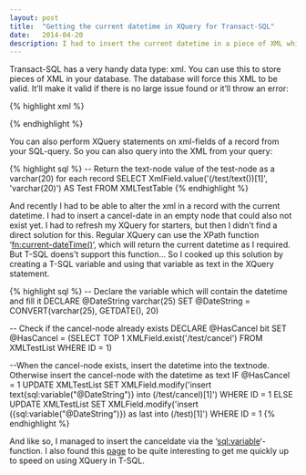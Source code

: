 ```yaml
---
layout: post
title:  "Getting the current datetime in XQuery for Transact-SQL"
date:   2014-04-20
description: I had to insert the current datetime in a piece of XML which was stored in a Transact-SQL xml datafield. But the XQuery in Transact-SQL doens’t support ‘fn:current-dateTime()’. So we had to devise another solution.
---
```

Transact-SQL has a very handy data type: xml. You can use this to store pieces of XML in your database. The database will force this XML to be valid. It’ll make it valid if there is no large issue found or it’ll throw an error:

{% highlight xml %}
<Test></Test>
<!-- Will automatically change into -->
<Test />

<Test></Error>
<!-- Will throw an error -->
{% endhighlight %}

You can also perform XQuery statements on xml-fields of a record from your SQL-query. So you can also query into the XML from your query:

{% highlight sql %}
-- Return the text-node value of the test-node as a varchar(20) for each record
SELECT XmlField.value('(/test/text())[1]', 'varchar(20)') AS Test
FROM XMLTestTable
{% endhighlight %}

And recently I had to be able to alter the xml in a record with the current datetime. I had to insert a cancel-date in an empty node that could also not exist yet. I had to refresh my XQuery for starters, but then I didn’t find a direct solution for this. Regular XQuery can use the XPath function ‘[fn:current-dateTime()](http://www.w3.org/TR/xpath-functions/#func-current-dateTime)‘, which will return the current datetime as I required. But T-SQL doens’t support this function… So I cooked up this solution by creating a T-SQL variable and using that variable as text in the XQuery statement.

{% highlight sql %}
-- Declare the variable which will contain the datetime and fill it
DECLARE @DateString varchar(25)
SET @DateString = CONVERT(varchar(25), GETDATE(), 20)

-- Check if the cancel-node already exists
DECLARE @HasCancel bit
SET @HasCancel = (SELECT TOP 1 XMLField.exist('/test/cancel')
                  FROM XMLTestList 
                  WHERE ID = 1)

--When the cancel-node exists, insert the datetime into the textnode. Otherwise insert the cancel-node with the datetime as text
IF @HasCancel = 1
     UPDATE XMLTestList
     SET XMLField.modify('insert text{sql:variable("@DateString")} into (/test/cancel)[1]')
     WHERE ID = 1
ELSE
     UPDATE XMLTestList
     SET XMLField.modify('insert (<cancel>{sql:variable("@DateString")}</cancel>) as last into (/test)[1]')
     WHERE ID = 1
{% endhighlight %}

And like so, I managed to insert the canceldate via the ‘[sql:variable](http://technet.microsoft.com/en-us/library/ms188254.aspx)‘-function. I also found this [page](http://www.allaboutmssql.com/2012/09/xqueryxpathxmlschemaxml-index_6.html) to be quite interesting to get me quickly up to speed on using XQuery in T-SQL.